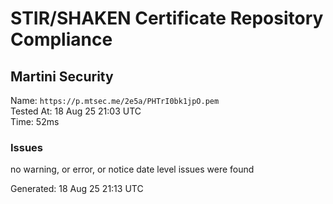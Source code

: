 # STIR/SHAKEN Certificate Repository Compliance

## Martini Security

Name: `https://p.mtsec.me/2e5a/PHTrI0bk1jpO.pem`\
Tested At: 18 Aug 25 21:03 UTC\
Time: 52ms

### Issues

no warning, or error, or notice date level issues were found

Generated: 18 Aug 25 21:13 UTC